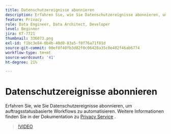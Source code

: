 ```yaml
---
title: Datenschutzereignisse abonnieren
description: Erfahren Sie, wie Sie Datenschutzereignisse abonnieren, um Auftragsstatus-basierte Workflows zu automatisieren.
feature: Privacy
role: Data Engineer, Data Architect, Developer
level: Beginner
jira: KT-7721
thumbnail: 336073.png
exl-id: f1bc3e84-0b4b-40d0-83a5-f0f76a71f81d
source-git-commit: 00ef0f40fb3d82f0c06428a35c0e402f46ab6774
workflow-type: tm+mt
source-wordcount: '41'
ht-degree: 21%

---
```



# Datenschutzereignisse abonnieren

Erfahren Sie, wie Sie Datenschutzereignisse abonnieren, um auftragsstatusbasierte Workflows zu automatisieren. Weitere Informationen finden Sie in der Dokumentation zu [Privacy Service](https://experienceleague.adobe.com/docs/experience-platform/privacy/home.html?lang=de) .

>[!VIDEO](https://video.tv.adobe.com/v/336073?learn=on)

